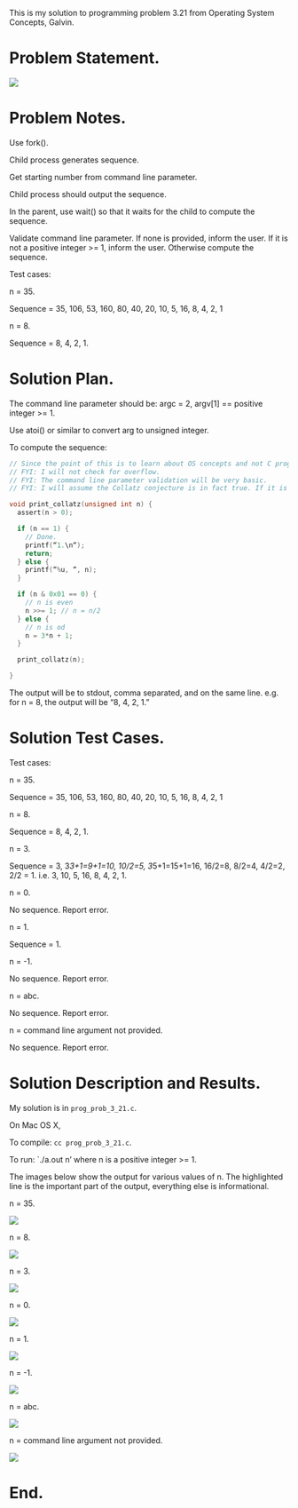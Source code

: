 This is my solution to programming problem 3.21 from Operating System Concepts, Galvin.


Problem Statement.
===



![](imgs/img0.png)

Problem Notes.
===


Use fork().


Child process generates sequence.


Get starting number from command line parameter.


Child process should output the sequence.


In the parent, use wait() so that it waits for the child to compute the sequence.


Validate command line parameter. If none is provided, inform the user. If it is not a positive integer >= 1, inform the user. Otherwise compute the sequence.


Test cases:


n = 35.


Sequence = 35, 106, 53, 160, 80, 40, 20, 10, 5, 16, 8, 4, 2, 1


n = 8.


Sequence = 8, 4, 2, 1.


Solution Plan.
===


The command line parameter should be: argc = 2, argv[1] == positive integer >= 1.


Use atoi() or similar to convert arg to unsigned integer.


To compute the sequence:


```C
// Since the point of this is to learn about OS concepts and not C programming:
// FYI: I will not check for overflow.
// FYI: The command line parameter validation will be very basic.
// FYI: I will assume the Collatz conjecture is in fact true. If it is false, then there will exist values of n for which this program will never terminate.

void print_collatz(unsigned int n) {
  assert(n > 0);

  if (n == 1) {
    // Done.
    printf(“1.\n“);
    return;
  } else {
    printf(“%u, “, n);
  }

  if (n & 0x01 == 0) {
    // n is even
    n >>= 1; // n = n/2
  } else {
    // n is od
    n = 3*n + 1;
  }

  print_collatz(n);

}

```


The output will be to stdout, comma separated, and on the same line. e.g. for n = 8, the output will be “8, 4, 2, 1.”


Solution Test Cases.
===


Test cases:


n = 35.


Sequence = 35, 106, 53, 160, 80, 40, 20, 10, 5, 16, 8, 4, 2, 1


n = 8.


Sequence = 8, 4, 2, 1.


n = 3.


Sequence = 3, 3*3+1=9+1=10, 10/2=5, 3*5+1=15+1=16, 16/2=8, 8/2=4, 4/2=2, 2/2 = 1. i.e. 3, 10, 5, 16, 8, 4, 2, 1.


n = 0.


No sequence. Report error.


n = 1.


Sequence = 1.


n = -1.


No sequence. Report error.


n = abc.


No sequence. Report error.


n = command line argument not provided.


No sequence. Report error.


Solution Description and Results.
===

My solution is in `prog_prob_3_21.c`.

On Mac OS X,


To compile: `cc prog_prob_3_21.c`.


To run: `./a.out n’ where n is a positive integer >= 1.


The images below show the output for various values of n. The highlighted line is the important part of the output, everything else is informational.


n = 35.

![](imgs/img1.png)

n = 8.

![](imgs/img1.0.png)

n = 3.

![](imgs/img2.png)

n = 0.

![](imgs/img3.png)

n = 1.

![](imgs/img4.png)

n = -1.

![](imgs/img5.png)

n = abc.

![](imgs/img6.png)

n = command line argument not provided.


![](imgs/img7.png)


End.
===
